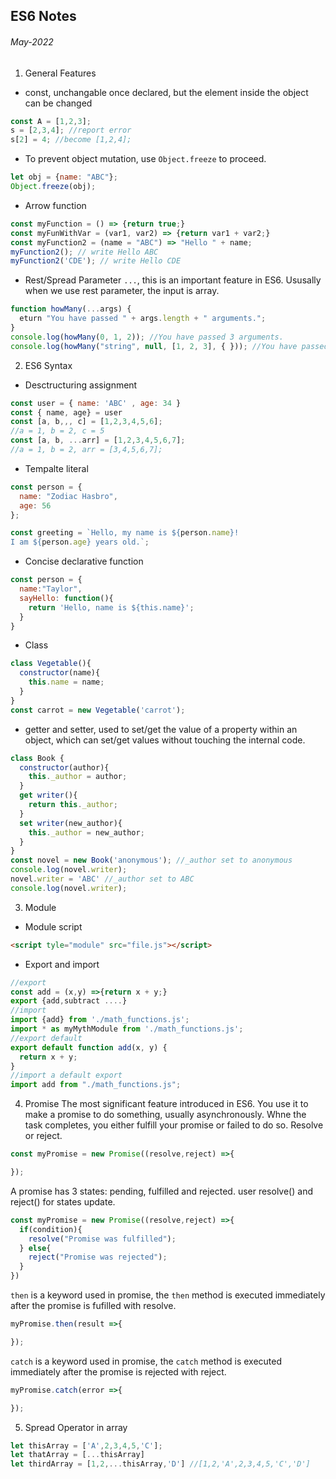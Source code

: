 ## ES6 Notes

###### May-2022

1. General Features

  * const, unchangable once declared, but the element inside the object can be changed

  ```javascript
  const A = [1,2,3];
  s = [2,3,4]; //report error
  s[2] = 4; //become [1,2,4];
  ```
  * To prevent object mutation, use `Object.freeze` to proceed.

  ```javascript
  let obj = {name: "ABC"};
  Object.freeze(obj);
  ```

  * Arrow function

  ```javascript
  const myFunction = () => {return true;}
  const myFunWithVar = (var1, var2) => {return var1 + var2;}
  const myFunction2 = (name = "ABC") => "Hello " + name;
  myFunction2(); // write Hello ABC
  myFunction2('CDE'); // write Hello CDE
  ```

  * Rest/Spread Parameter `...`, this is an important feature in ES6. Ususally when we use rest parameter, the input is array.

  ```javascript
  function howMany(...args) {
    eturn "You have passed " + args.length + " arguments.";
  }
  console.log(howMany(0, 1, 2)); //You have passed 3 arguments.
  console.log(howMany("string", null, [1, 2, 3], { })); //You have passed 4 arguments.
  ```
2. ES6 Syntax
  * Desctructuring assignment
  ```javascript
  const user = { name: 'ABC' , age: 34 }
  const { name, age} = user
  const [a, b,,, c] = [1,2,3,4,5,6];
  //a = 1, b = 2, c = 5
  const [a, b, ...arr] = [1,2,3,4,5,6,7];
  //a = 1, b = 2, arr = [3,4,5,6,7];
  ```
  * Tempalte literal
  ```javascript
  const person = {
    name: "Zodiac Hasbro",
    age: 56
  };

  const greeting = `Hello, my name is ${person.name}!
  I am ${person.age} years old.`;
  ```
  * Concise declarative function
  ```javascript
  const person = {
    name:"Taylor",
    sayHello: function(){
      return 'Hello, name is ${this.name}';
    }
  }
  ```
  * Class
  ```javascript
  class Vegetable(){
    constructor(name){
      this.name = name;
    }
  }
  const carrot = new Vegetable('carrot');
  ```
  * getter and setter, used to set/get the value of a property within an object, which can set/get values without touching the internal code.
  ```javascript
  class Book {
    constructor(author){
      this._author = author;
    }
    get writer(){
      return this._author;
    }
    set writer(new_author){
      this._author = new_author;
    }
  }
  const novel = new Book('anonymous'); //_author set to anonymous
  console.log(novel.writer);
  novel.writer = 'ABC' //_author set to ABC
  console.log(novel.writer);
  ```
3. Module
  * Module script
  ```HTML
  <script tyle="module" src="file.js"></script>
  ```
  * Export and import
  ```javascript
  //export
  const add = (x,y) =>{return x + y;}
  export {add,subtract ....}
  //import
  import {add} from './math_functions.js';
  import * as myMythModule from './math_functions.js';
  //export default
  export default function add(x, y) {
    return x + y;
  }
  //import a default export
  import add from "./math_functions.js";
  ```
4. Promise
  The most significant feature introduced in ES6. You use it to make a promise to do something, usually asynchronously. Whne the task completes, you either fulfill your promise or failed to do so. Resolve or reject.
  ```javascript
  const myPromise = new Promise((resolve,reject) =>{

  });
  ```
  A promise has 3 states: pending, fulfilled and rejected. user resolve() and reject() for states update.
  ```javascript
  const myPromise = new Promise((resolve,reject) =>{
    if(condition){
      resolve("Promise was fulfilled");
    } else{
      reject("Promise was rejected");
    }
  })
  ```
  `then` is a keyword used in promise, the `then` method is executed immediately after the promise is fufilled with resolve.
  ```javascript
  myPromise.then(result =>{

  });
  ```
  `catch` is a keyword used in promise, the `catch` method is executed immediately after the promise is rejected with reject.
  ```javascript
  myPromise.catch(error =>{

  });
  ```
5. Spread Operator in array
  ```javascript
  let thisArray = ['A',2,3,4,5,'C'];
  let thatArray = [...thisArray]
  let thirdArray = [1,2,...thisArray,'D'] //[1,2,'A',2,3,4,5,'C','D']
  ```

